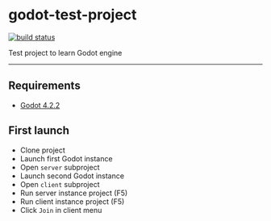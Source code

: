 # godot-test-project

[![build status](https://github.com/leutine/godot-test-project/actions/workflows/workflow.yml/badge.svg)](https://github.com/leutine/godot-test-project/actions/workflows/workflow.yml)

Test project to learn Godot engine 

---

## Requirements
- [Godot 4.2.2](https://godotengine.org/download)

## First launch
- Clone project
- Launch first Godot instance
- Open `server` subproject
- Launch second Godot instance
- Open `client` subproject
- Run server instance project (F5)
- Run client instance project (F5)
- Click `Join` in client menu